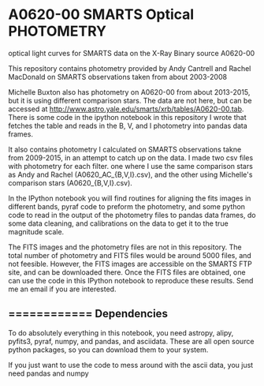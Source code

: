 # A0620-00 SMARTS Optical PHOTOMETRY
optical light curves for SMARTS data on the X-Ray Binary source A0620-00

This repository contains photometry provided by Andy Cantrell and Rachel MacDonald on SMARTS observations taken from about 2003-2008

Michelle Buxton also has photometry on A0620-00 from about 2013-2015, but it is using different comparison stars. The data are not here, but can be accessed at http://www.astro.yale.edu/smarts/xrb/tables/A0620-00.tab. There is some code in the ipython notebook in this repository I wrote that fetches the table and reads in the B, V, and I photometry into pandas data frames.

It also contains photometry I calculated on SMARTS observations takne from 2009-2015, in an attempt to catch up on the data.
I made two csv files with photometry for each filter. one where I use the same comparison stars as Andy and Rachel (A0620_AC_{B,V,I}.csv), and the other using Michelle's comparison stars (A0620_{B,V,I}.csv).

In the IPython notebook you will find routines for aligning the fits images in different bands, pyraf code to preform the photometry, and some python code to read in the output of the photometry files to pandas data frames, do some data cleaning, and calibrations on the data to get it to the true magnitude scale.

The FITS images and the photometry files are not in this repository. The total number of photometry and FITS files would be around 5000 files, and not feesible. However, the FITS images are accessible on the SMARTS FTP site, and can be downloaded there. Once the FITS files are obtained, one can use the code in this IPython notebook to reproduce these results. Send me an email if you are interested. 

============
Dependencies
------------
To do absolutely everything in this notebook, you need astropy, alipy, pyfits3, pyraf, numpy, and pandas, and asciidata. 
These are all open source python packages, so you can download them to your system.

If you just want to use the code to mess around with the ascii data, you just need pandas and numpy
